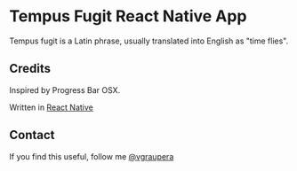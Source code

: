 # Tempus Fugit React Native App

Tempus fugit is a Latin phrase, usually translated into English as "time flies".

## Credits

Inspired by Progress Bar OSX.

Written in [React Native](https://facebook.github.io/react-native/)

## Contact

If you find this useful, follow me [@vgraupera](https://twitter.com/vgraupera)
